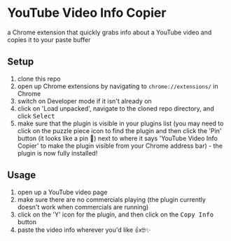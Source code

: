 # YouTube Video Info Copier

a Chrome extension that quickly grabs info about a YouTube video and copies it to your paste buffer

## Setup 

1. clone this repo
1. open up Chrome extensions by navigating to `chrome://extensions/` in Chrome
1. switch on Developer mode if it isn't already on
1. click on 'Load unpacked', navigate to the cloned repo directory, and click <kbd>Select</kbd>
1. make sure that the plugin is visible in your plugins list (you may need to click on the puzzle piece icon to find the plugin and then click the 'Pin' button (it looks like a pin 📌) next to where it says 'YouTube Video Info Copier' to make the plugin visible from your Chrome address bar) - the plugin is now fully installed!

## Usage

1. open up a YouTube video page
1. make sure there are no commercials playing (the plugin currently doesn't work when commercials are running)
1. click on the 'Y' icon for the plugin, and then click on the <kbd>Copy Info</kbd> button
1. paste the video info wherever you'd like 👍🤓✨

